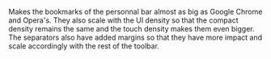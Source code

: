 Makes the bookmarks of the personnal bar almost as big as Google Chrome and Opera's. They also scale with the UI density so that the compact density remains the same and the touch density makes them even bigger. The separators also have added margins so that they have more impact and scale accordingly with the rest of the toolbar.
